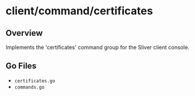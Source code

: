 # client/command/certificates

## Overview

Implements the 'certificates' command group for the Sliver client console.

## Go Files

- `certificates.go`
- `commands.go`
